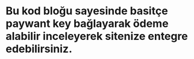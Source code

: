 # Bu kod bloğu sayesinde basitçe paywant key bağlayarak ödeme alabilir inceleyerek sitenize entegre edebilirsiniz.


